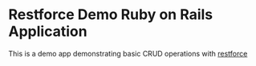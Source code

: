 # Restforce Demo Ruby on Rails Application

This is a demo app demonstrating basic CRUD operations with [restforce](https://github.com/ejholmes/restforce)
